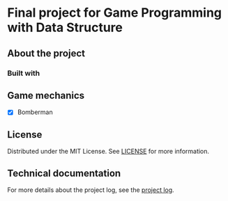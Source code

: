 # Final project for Game Programming with Data Structure

## About the project

### Built with

## Game mechanics

- [x] Bomberman

## License

Distributed under the MIT License. See [LICENSE](./LICENSE) for more information.

## Technical documentation

For more details about the project log, see the [project log](./docs/README.md).
